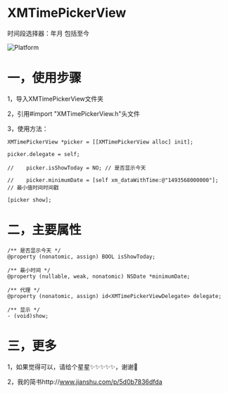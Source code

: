# XMTimePickerView
时间段选择器：年月  包括至今

![Platform](https://wx1.sinaimg.cn/mw690/e067b31fgy1flond3n1p0j208c0i2wet.jpg)

# 一，使用步骤
1，导入XMTimePickerView文件夹

2，引用#import "XMTimePickerView.h"头文件

3，使用方法：
```
XMTimePickerView *picker = [[XMTimePickerView alloc] init];

picker.delegate = self;
    
//    picker.isShowToday = NO; // 是否显示今天

//    picker.minimumDate = [self xm_dataWithTime:@"1493568000000"];  // 最小值时间时间戳

[picker show];
```

# 二，主要属性
```
/** 是否显示今天 */
@property (nonatomic, assign) BOOL isShowToday;

/** 最小时间 */
@property (nullable, weak, nonatomic) NSDate *minimumDate;

/** 代理 */
@property (nonatomic, assign) id<XMTimePickerViewDelegate> delegate;

/** 显示 */
- (void)show;
```
# 三，更多

1，如果觉得可以，请给个星星✨✨✨✨✨，谢谢🙏

2，我的简书http://www.jianshu.com/p/5d0b7836dfda
